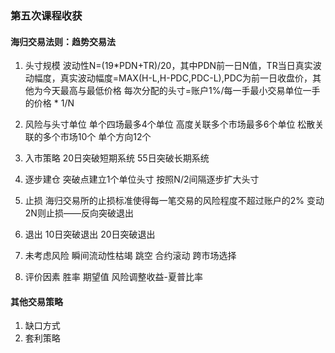 ### 第五次课程收获

#### 海归交易法则：趋势交易法
1. 头寸规模
波动性N=(19*PDN+TR)/20，其中PDN前一日N值，TR当日真实波动幅度，真实波动幅度=MAX(H-L,H-PDC,PDC-L),PDC为前一日收盘价，其他为今天最高与最低价格
每次分配的头寸=账户1%/每一手最小交易单位一手的价格 * 1/N

2. 风险与头寸单位
单个四场最多4个单位
高度关联多个市场最多6个单位
松散关联的多个市场10个
单个方向12个

3. 入市策略
20日突破短期系统
55日突破长期系统

3. 逐步建仓
突破点建立1个单位头寸
按照N/2间隔逐步扩大头寸

4. 止损
海归交易所的止损标准使得每一笔交易的风险程度不超过账户的2%
变动2N则止损——反向突破退出

5. 退出
10日突破退出
20日突破退出

6. 未考虑风险
瞬间流动性枯竭
跳空
合约滚动
跨市场选择

7. 评价因素
胜率
期望值
风险调整收益-夏普比率

#### 其他交易策略
1. 缺口方式
2. 套利策略



